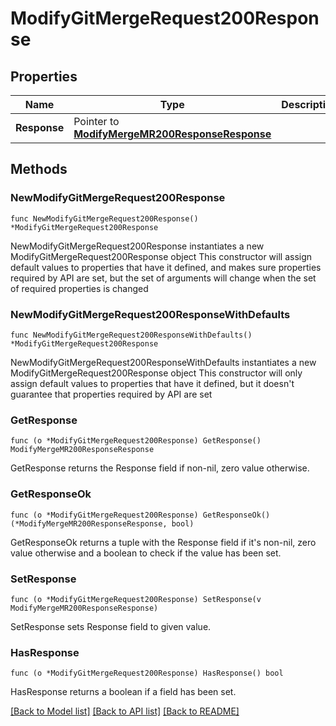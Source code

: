 # ModifyGitMergeRequest200Response

## Properties

Name | Type | Description | Notes
------------ | ------------- | ------------- | -------------
**Response** | Pointer to [**ModifyMergeMR200ResponseResponse**](ModifyMergeMR200ResponseResponse.md) |  | [optional] 

## Methods

### NewModifyGitMergeRequest200Response

`func NewModifyGitMergeRequest200Response() *ModifyGitMergeRequest200Response`

NewModifyGitMergeRequest200Response instantiates a new ModifyGitMergeRequest200Response object
This constructor will assign default values to properties that have it defined,
and makes sure properties required by API are set, but the set of arguments
will change when the set of required properties is changed

### NewModifyGitMergeRequest200ResponseWithDefaults

`func NewModifyGitMergeRequest200ResponseWithDefaults() *ModifyGitMergeRequest200Response`

NewModifyGitMergeRequest200ResponseWithDefaults instantiates a new ModifyGitMergeRequest200Response object
This constructor will only assign default values to properties that have it defined,
but it doesn't guarantee that properties required by API are set

### GetResponse

`func (o *ModifyGitMergeRequest200Response) GetResponse() ModifyMergeMR200ResponseResponse`

GetResponse returns the Response field if non-nil, zero value otherwise.

### GetResponseOk

`func (o *ModifyGitMergeRequest200Response) GetResponseOk() (*ModifyMergeMR200ResponseResponse, bool)`

GetResponseOk returns a tuple with the Response field if it's non-nil, zero value otherwise
and a boolean to check if the value has been set.

### SetResponse

`func (o *ModifyGitMergeRequest200Response) SetResponse(v ModifyMergeMR200ResponseResponse)`

SetResponse sets Response field to given value.

### HasResponse

`func (o *ModifyGitMergeRequest200Response) HasResponse() bool`

HasResponse returns a boolean if a field has been set.


[[Back to Model list]](../README.md#documentation-for-models) [[Back to API list]](../README.md#documentation-for-api-endpoints) [[Back to README]](../README.md)


